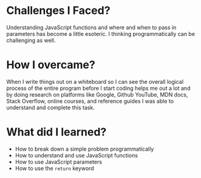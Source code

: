 
# Challenges I Faced?

Understanding JavaScript functions and where and when to pass in parameters has become a little esoteric. I thinking programmatically can be challenging as well.

# How I overcame? 

When I write things out on a whiteboard so I can see the overall logical process of the entire program before I start coding helps me out a lot and by doing research on platforms like Google, Github YouTube, MDN docs, Stack Overflow, online courses, and reference guides I was able to understand and complete this task.


# What did I learned? 

* How to break down a simple problem programmatically 
* How to understand and use JavaScript functions
* How to use JavaScript parameters
* How to use the `return` keyword
 
